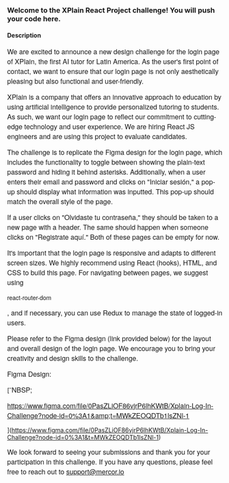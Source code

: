 ### Welcome to the XPlain React Project challenge! You will push your code here.

#### Description
<span style="font-size:12pt"><span style="font-family:'Helvetica Neue',sans-serif">We are excited to announce a new design challenge for the login page of XPlain, the first AI tutor for Latin America. As the user's first point of contact, we want to ensure that our login page is not only aesthetically pleasing but also functional and user-friendly.</span></span>

<span style="font-size:12pt"><span style="font-family:'Helvetica Neue',sans-serif">XPlain is a company that offers an innovative approach to education by using artificial intelligence to provide personalized tutoring to students. As such, we want our login page to reflect our commitment to cutting-edge technology and user experience. We are hiring React JS engineers and are using this project to evaluate candidates.</span></span>

<span style="font-size:12pt"><span style="font-family:'Helvetica Neue',sans-serif">The challenge is to replicate the Figma design for the login page, which includes the functionality to toggle between showing the plain-text password and hiding it behind asterisks. Additionally, when a user enters their email and password and clicks on "Iniciar sesión," a pop-up should display what information was inputted. This pop-up should match the overall style of the page.</span></span>

<span style="font-size:12pt"><span style="font-family:'Helvetica Neue',sans-serif">If a user clicks on "Olvidaste tu contraseña," they should be taken to a new page with a header. The same should happen when someone clicks on "Registrate aquí." Both of these pages can be empty for now.</span></span>

<span style="font-size:12pt"><span style="font-family:'Helvetica Neue',sans-serif">It's important that the login page is responsive and adapts to different screen sizes. We highly recommend using React (hooks), HTML, and CSS to build this page. For navigating between pages, we suggest using </span></span>

<span style="font-size:10.5pt"><span style="font-family:'Helvetica Neue',sans-serif">react-router-dom</span></span>

<span style="font-size:12pt"><span style="font-family:'Helvetica Neue',sans-serif">, and if necessary, you can use Redux to manage the state of logged-in users.</span></span>

<span style="font-size:12pt"><span style="font-family:'Helvetica Neue',sans-serif">Please refer to the Figma design (link provided below) for the layout and overall design of the login page. We encourage you to bring your creativity and design skills to the challenge.</span></span>

<span style="font-size:12pt"><span style="font-family:'Helvetica Neue',sans-serif">Figma Design:</span></span>

[<span style="font-size:12pt"><span style="font-family:'Helvetica Neue',sans-serif">¨NBSP;</span></span>

<span style="font-size:12pt"><span style="font-family:'Helvetica Neue',sans-serif"><u>https://www.figma.com/file/0PasZLiOF86vjrP6lhKWtB/Xplain-Log-In-Challenge?node-id=0%3A1&amp;t=MWkZEOQDTb1lsZNl-1</u></span></span>

](<https://www.figma.com/file/0PasZLiOF86vjrP6lhKWtB/Xplain-Log-In-Challenge?node-id=0%3A1&t=MWkZEOQDTb1lsZNl-1>)

<span style="font-size:12pt"><span style="font-family:'Helvetica Neue',sans-serif">We look forward to seeing your submissions and thank you for your participation in this challenge. If you have any questions, please feel free to reach out to support@mercor.io</span></span>


